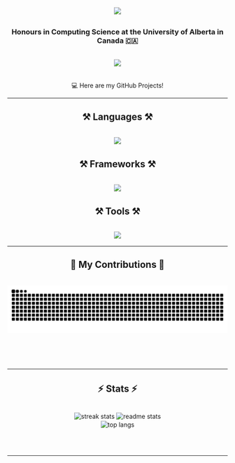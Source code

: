 <h1 align="center">
    <img src="https://readme-typing-svg.herokuapp.com/?font=Righteous&size=35&center=true&vCenter=true&width=500&height=70&duration=4000&lines=Hello!+👋;+I'm+Yaatheshini+Ashok!;" />
</h1>

<h3 align="center">Honours in Computing Science at the University of Alberta in Canada 🇨🇦 </h3>

<br/>
 
<div align="center"> 
  <a href="https://www.linkedin.com/in/yaatheshini/" target="_blank">
    <img src="https://img.shields.io/badge/LinkedIn-0077B5?style=for-the-badge&logo=linkedin&logoColor=white" target="_blank" />
  </a>
</div>

<br/>

<div align="center">
 
 💻 Here are my GitHub Projects!

 </div>
 
 <hr/>
 
<h2 align="center">⚒️ Languages ⚒️</h2>
<br/>
<div align="center">
    <img src="https://skillicons.dev/icons?i=py,javascript,html,css,java,c,swift,r" />
</div>

<h2 align="center">⚒️ Frameworks ⚒️</h2>
<br/>
<div align="center">
    <img src="https://skillicons.dev/icons?i=firebase,tensorflow,pytorch,mongodb,mysql,sqlite" />
</div>

<h2 align="center">⚒️ Tools ⚒️</h2>
<br/>
<div align="center">
    <img src="https://skillicons.dev/icons?i=github,vscode,androidstudio,linux,figma,pycharm,latex,matlab,vim" />
</div>

<hr/>

<div align="center">
  <h2>🐍 My Contributions 🐍</h2>
  <br>
  <img alt="snake eating my contributions" src="https://raw.githubusercontent.com/yaatheshini/yaatheshini/output/github-contribution-grid-snake.svg" />
  
  <br/><br/><br/>
</div>

<hr/>

<h2 align="center">⚡ Stats ⚡</h2>
<br>
<div align=center>
  <img width=390 src="https://github-readme-streak-stats-yaatheshini.vercel.app/?user=yaatheshini&count_private=true&theme=react&border_radius=10" alt="streak stats"/>
  <img width=390 src="https://github-readme-stats-yaatheshini.vercel.app/api?username=yaatheshini&count_private=true&show_icons=true&theme=react&rank_icon=github&border_radius=10" alt="readme stats" />
  <br/>
  <img width=325 align="center" src="https://github-readme-stats-yaatheshini.vercel.app/api/top-langs/?username=yaatheshini&hide=HTML&langs_count=8&layout=compact&theme=react&border_radius=10&size_weight=0.5&count_weight=0.5&exclude_repo=github-readme-stats" alt="top langs" />
</div>

<br/><br/>

<hr/>

<br/>
